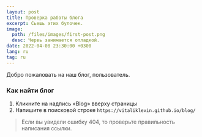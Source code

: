 ```yaml
---
layout: post
title: Проверка работы блога
excerpt: Сьешь этих булочек.
image:
  path: /files/images/first-post.png
  desc: Червь занимается отладкой.
date: 2022-04-08 23:30:00 +0300
lang: ru
tag: ru
---
```


Добро пожаловать на наш блог, пользователь.

### Как найти блог

1. Кликните на надпись «Blog» вверху страницы
2. Напишите в поисковой строке `https://vitaliklevin.github.io/blog/`

> Если вы увидели ошибку 404, то проверьте правильность написания ссылки.